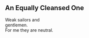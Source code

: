 An Equally Cleansed One
-----------------------
Weak sailors and  
gentlemen.  
For me they are neutral.  
